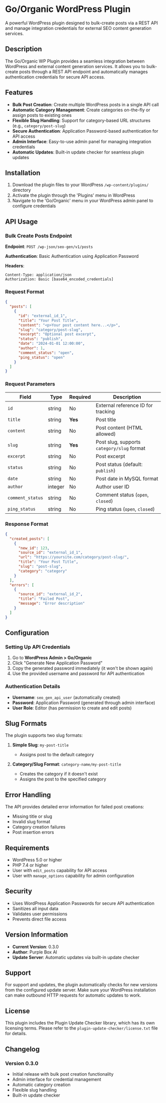 # Go/Organic WordPress Plugin

A powerful WordPress plugin designed to bulk-create posts via a REST API and manage integration credentials for external SEO content generation services.

## Description

The Go/Organic WP Plugin provides a seamless integration between WordPress and external content generation services. It allows you to bulk-create posts through a REST API endpoint and automatically manages authentication credentials for secure API access.

## Features

- **Bulk Post Creation**: Create multiple WordPress posts in a single API call
- **Automatic Category Management**: Create categories on-the-fly or assign posts to existing ones
- **Flexible Slug Handling**: Support for category-based URL structures (e.g., `category/post-slug`)
- **Secure Authentication**: Application Password-based authentication for API access
- **Admin Interface**: Easy-to-use admin panel for managing integration credentials
- **Automatic Updates**: Built-in update checker for seamless plugin updates

## Installation

1. Download the plugin files to your WordPress `/wp-content/plugins/` directory
2. Activate the plugin through the 'Plugins' menu in WordPress
3. Navigate to the 'Go/Organic' menu in your WordPress admin panel to configure credentials

## API Usage

### Bulk Create Posts Endpoint

**Endpoint**: `POST /wp-json/seo-gen/v1/posts`

**Authentication**: Basic Authentication using Application Password

**Headers**:
```
Content-Type: application/json
Authorization: Basic [base64_encoded_credentials]
```

### Request Format

```json
{
  "posts": [
    {
      "id": "external_id_1",
      "title": "Your Post Title",
      "content": "<p>Your post content here...</p>",
      "slug": "category/post-slug",
      "excerpt": "Optional post excerpt",
      "status": "publish",
      "date": "2024-01-01 12:00:00",
      "author": 1,
      "comment_status": "open",
      "ping_status": "open"
    }
  ]
}
```

### Request Parameters

| Field | Type | Required | Description |
|-------|------|----------|-------------|
| `id` | string | No | External reference ID for tracking |
| `title` | string | **Yes** | Post title |
| `content` | string | No | Post content (HTML allowed) |
| `slug` | string | **Yes** | Post slug, supports `category/slug` format |
| `excerpt` | string | No | Post excerpt |
| `status` | string | No | Post status (default: `publish`) |
| `date` | string | No | Post date in MySQL format |
| `author` | integer | No | Author user ID |
| `comment_status` | string | No | Comment status (`open`, `closed`) |
| `ping_status` | string | No | Ping status (`open`, `closed`) |

### Response Format

```json
{
  "created_posts": [
    {
      "new_id": 123,
      "source_id": "external_id_1",
      "url": "https://yoursite.com/category/post-slug/",
      "title": "Your Post Title",
      "slug": "post-slug",
      "category": "category"
    }
  ],
  "errors": [
    {
      "source_id": "external_id_2",
      "title": "Failed Post",
      "message": "Error description"
    }
  ]
}
```

## Configuration

### Setting Up API Credentials

1. Go to **WordPress Admin > Go/Organic**
2. Click "Generate New Application Password"
3. Copy the generated password immediately (it won't be shown again)
4. Use the provided username and password for API authentication

### Authentication Details

- **Username**: `seo_gen_api_user` (automatically created)
- **Password**: Application Password (generated through admin interface)
- **User Role**: Editor (has permission to create and edit posts)

## Slug Formats

The plugin supports two slug formats:

1. **Simple Slug**: `my-post-title`
   - Assigns post to the default category
   
2. **Category/Slug Format**: `category-name/my-post-title`
   - Creates the category if it doesn't exist
   - Assigns the post to the specified category

## Error Handling

The API provides detailed error information for failed post creations:

- Missing title or slug
- Invalid slug format
- Category creation failures
- Post insertion errors

## Requirements

- WordPress 5.0 or higher
- PHP 7.4 or higher
- User with `edit_posts` capability for API access
- User with `manage_options` capability for admin configuration

## Security

- Uses WordPress Application Passwords for secure API authentication
- Sanitizes all input data
- Validates user permissions
- Prevents direct file access

## Version Information

- **Current Version**: 0.3.0
- **Author**: Purple Box AI
- **Update Server**: Automatic updates via built-in update checker

## Support

For support and updates, the plugin automatically checks for new versions from the configured update server. Make sure your WordPress installation can make outbound HTTP requests for automatic updates to work.

## License

This plugin includes the Plugin Update Checker library, which has its own licensing terms. Please refer to the `plugin-update-checker/license.txt` file for details.

## Changelog

### Version 0.3.0
- Initial release with bulk post creation functionality
- Admin interface for credential management
- Automatic category creation
- Flexible slug handling
- Built-in update checker